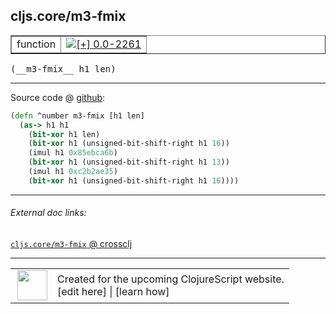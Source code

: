 ## cljs.core/m3-fmix



 <table border="1">
<tr>
<td>function</td>
<td><a href="https://github.com/cljsinfo/cljs-api-docs/tree/0.0-2261"><img valign="middle" alt="[+] 0.0-2261" title="Added in 0.0-2261" src="https://img.shields.io/badge/+-0.0--2261-lightgrey.svg"></a> </td>
</tr>
</table>


 <samp>
(__m3-fmix__ h1 len)<br>
</samp>

---







Source code @ [github](https://github.com/clojure/clojurescript/blob/r2411/src/cljs/cljs/core.cljs#L458-L465):

```clj
(defn ^number m3-fmix [h1 len]
  (as-> h1 h1
    (bit-xor h1 len)
    (bit-xor h1 (unsigned-bit-shift-right h1 16))
    (imul h1 0x85ebca6b)
    (bit-xor h1 (unsigned-bit-shift-right h1 13))
    (imul h1 0xc2b2ae35)
    (bit-xor h1 (unsigned-bit-shift-right h1 16))))
```

<!--
Repo - tag - source tree - lines:

 <pre>
clojurescript @ r2411
└── src
    └── cljs
        └── cljs
            └── <ins>[core.cljs:458-465](https://github.com/clojure/clojurescript/blob/r2411/src/cljs/cljs/core.cljs#L458-L465)</ins>
</pre>

-->

---



###### External doc links:

[`cljs.core/m3-fmix` @ crossclj](http://crossclj.info/fun/cljs.core.cljs/m3-fmix.html)<br>

---

 <table>
<tr><td>
<img valign="middle" align="right" width="48px" src="http://i.imgur.com/Hi20huC.png">
</td><td>
Created for the upcoming ClojureScript website.<br>
[edit here] | [learn how]
</td></tr></table>

[edit here]:https://github.com/cljsinfo/cljs-api-docs/blob/master/cljsdoc/cljs.core_m3-fmix.cljsdoc
[learn how]:https://github.com/cljsinfo/cljs-api-docs/wiki/cljsdoc-files

<!--

This information was too distracting to show to readers, but I'll leave it
commented here since it is helpful to:

- pretty-print the data used to generate this document
- and show how to retrieve that data



The API data for this symbol:

```clj
{:return-type number,
 :ns "cljs.core",
 :name "m3-fmix",
 :signature ["[h1 len]"],
 :history [["+" "0.0-2261"]],
 :type "function",
 :full-name-encode "cljs.core_m3-fmix",
 :source {:code "(defn ^number m3-fmix [h1 len]\n  (as-> h1 h1\n    (bit-xor h1 len)\n    (bit-xor h1 (unsigned-bit-shift-right h1 16))\n    (imul h1 0x85ebca6b)\n    (bit-xor h1 (unsigned-bit-shift-right h1 13))\n    (imul h1 0xc2b2ae35)\n    (bit-xor h1 (unsigned-bit-shift-right h1 16))))",
          :title "Source code",
          :repo "clojurescript",
          :tag "r2411",
          :filename "src/cljs/cljs/core.cljs",
          :lines [458 465]},
 :full-name "cljs.core/m3-fmix"}

```

Retrieve the API data for this symbol:

```clj
;; from Clojure REPL
(require '[clojure.edn :as edn])
(-> (slurp "https://raw.githubusercontent.com/cljsinfo/cljs-api-docs/catalog/cljs-api.edn")
    (edn/read-string)
    (get-in [:symbols "cljs.core/m3-fmix"]))
```

-->
